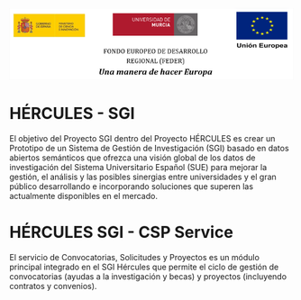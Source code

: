 ![](./doc/images/logos_feder.png)

# HÉRCULES - SGI 
El objetivo del Proyecto SGI dentro del Proyecto HÉRCULES es crear un Prototipo de un Sistema de Gestión de Investigación (SGI) basado en datos abiertos semánticos que ofrezca una visión global de los datos de investigación del Sistema Universitario Español (SUE) para mejorar la gestión, el análisis y las posibles sinergias entre universidades y el gran público desarrollando e incorporando  soluciones que superen las actualmente disponibles en el mercado.

# HÉRCULES SGI - CSP Service

El servicio de Convocatorias, Solicitudes y Proyectos es un módulo principal integrado en el SGI Hércules que permite el ciclo de gestión de convocatorias (ayudas a la investigación y becas) y proyectos (incluyendo contratos y convenios).
